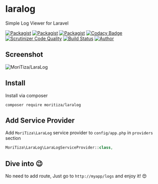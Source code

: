 # laralog
Simple Log Viewer for Laravel

[![Packagist](https://img.shields.io/packagist/v/moritiza/laralog.svg)](https://packagist.org/packages/moritiza/laralog)
[![Packagist](https://img.shields.io/packagist/l/moritiza/laralog.svg)](https://packagist.org/packages/moritiza/laralog)
[![Packagist](https://img.shields.io/packagist/dm/moritiza/laralog.svg)](https://packagist.org/packages/moritiza/laralog)
[![Codacy Badge](https://api.codacy.com/project/badge/Grade/eab4d8855fb14806ba9ce412ce5ceedc)](https://www.codacy.com/manual/mortezanasiri/laralog?utm_source=github.com&amp;utm_medium=referral&amp;utm_content=mortezanasiri/laralog&amp;utm_campaign=Badge_Grade)
[![Scrutinizer Code Quality](https://scrutinizer-ci.com/g/mortezanasiri/laralog/badges/quality-score.png?b=master)](https://scrutinizer-ci.com/g/rap2hpoutre/laravel-log-viewer/?branch=master)
[![Build Status](https://scrutinizer-ci.com/g/mortezanasiri/laralog/badges/build.png?b=master)](https://scrutinizer-ci.com/g/rap2hpoutre/laravel-log-viewer/build-status/master)
[![Author](https://img.shields.io/badge/author-@mortezanasiri-blue.svg)](https://mortezanasiri.github.io)

## Screenshot
![MoriTiza/LaraLog](https://github.com/mortezanasiri/laralog/blob/master/MoriTiza-LaraLog.png?raw=true)

## Install
Install via composer
```shell
composer require moritiza/laralog
```
## Add Service Provider
Add ```MoriTiza\LaraLog``` service provider to `config/app.php` in `providers` section
```php
MoriTiza\LaraLog\LaraLogServiceProvider::class,
```
## Dive into :wink:
No need to add route, Just go to `http://myapp/logs` and enjoy it! :heart_eyes:

